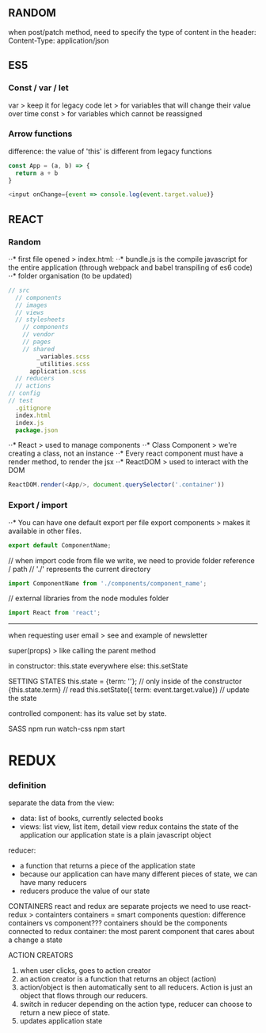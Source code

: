 <!-- https://github.com/adam-p/markdown-here/wiki/Markdown-Cheatsheet -->

<!-- to do: convert lewagon course into markdown -->
<!-- to do: assign pictures to  -->

## RANDOM
when post/patch method, need to specify the type of content in the header: Content-Type: application/json


## ES5

### Const / var / let
var   > keep it for legacy code
let   > for variables that will change their value over time
const > for variables which cannot be reassigned

### Arrow functions
difference: the value of 'this' is different from legacy functions
```javascript
const App = (a, b) => {
  return a + b
}

<input onChange={event => console.log(event.target.value)}
```

## REACT

### Random
⋅⋅* first file opened > index.html:
⋅⋅* bundle.js is the compile javascript for the entire application (through webpack and babel transpiling of es6 code)
⋅⋅* folder organisation (to be updated)
```javascript
// src
  // components
  // images
  // views
  // stylesheets
    // components
    // vendor
    // pages
    // shared
        _variables.scss
        _utilities.scss
      application.scss
  // reducers
  // actions
// config
// test
  .gitignore
  index.html
  index.js
  package.json
```
⋅⋅* React    > used to manage components
⋅⋅* Class Component > we're creating a class, not an instance
⋅⋅* Every react component must have a render method, to render the jsx
⋅⋅* ReactDOM > used to interact with the DOM
```javascript
ReactDOM.render(<App/>, document.querySelector('.container'))
```

### Export / import
⋅⋅* You can have one default export per file
export components > makes it available in other files.
```javascript
export default ComponentName;
```




// when import code from file we write, we need to provide folder reference / path
// './' represents the current directory
```javascript
import ComponentName from './components/component_name';
```

// external libraries from the node modules folder
```javascript
import React from 'react';
```

-------------------------
when requesting user email > see and example of newsletter

super(props) > like calling the parent method

in constructor: this.state
everywhere else: this.setState


SETTING STATES
this.state = {term: ''}; // only inside of the constructor
{this.state.term} // read
this.setState({ term: event.target.value}) // update the state


controlled component: has its value set by state.


SASS
npm run watch-css
npm start


# REDUX
### definition
separate the data from the view:
- data: list of books, currently selected books
- views: list view, list item, detail view
redux contains the state of the application
our application state is a plain javascript object


reducer:
- a function that returns a piece of the application state
- because our application can have many different pieces of state, we can have many reducers
- reducers produce the value of our state


CONTAINERS
react and redux are separate projects
we need to use react-redux > containters
containers = smart components
question: difference containers vs component???
containers should be the components connected to redux
container: the most parent component that cares about a change a state



ACTION CREATORS
1. when user clicks, goes to action creator
2. an action creator is a function that returns an object (action)
3. action/object is then automatically sent to all reducers. Action is just an object that flows through our reducers.
4. switch in reducer depending on the action type, reducer can choose to return a new piece of state.
5. updates application state










